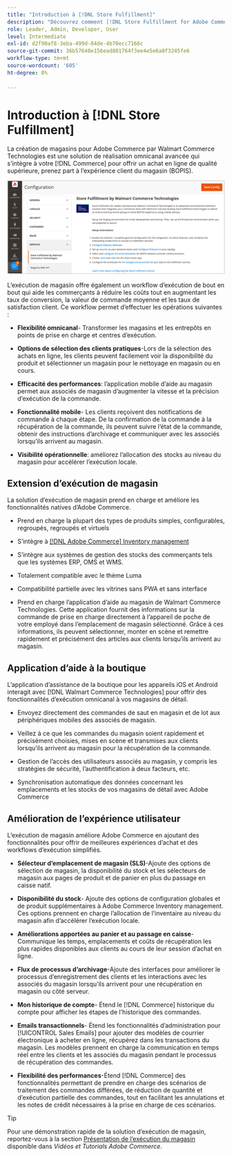 ```yaml
---
title: "Introduction à [!DNL Store Fulfillment]"
description: "Découvrez comment [!DNL Store Fulfillment for Adobe Commerce by Walmart Commerce Technologies] prend en charge l’achat en ligne, la prise en charge en magasin (BOPIS) pour les clients. Utilisez le mobile d’ assistance au magasin pour rationaliser l’exécution BOPIS et le traitement des commandes pour les associés au magasin et les clients Commerce."
role: Leader, Admin, Developer, User
level: Intermediate
exl-id: d2f90af8-3eba-499d-84de-4b70ecc7166c
source-git-commit: 36b57648e156ead801764f3ee4e5e6a0f3245fe6
workflow-type: tm+mt
source-wordcount: '605'
ht-degree: 0%

---
```


# Introduction à [!DNL Store Fulfillment]

La création de magasins pour Adobe Commerce par Walmart Commerce Technologies est une solution de réalisation omnicanal avancée qui s’intègre à votre [!DNL Commerce] pour offrir un achat en ligne de qualité supérieure, prenez part à l’expérience client du magasin (BOPIS).

![Configuration de l’administrateur de l’Adobe de la solution Store Fulfillat](assets/store-fulfillment-admin-home.png)

L’exécution de magasin offre également un workflow d’exécution de bout en bout qui aide les commerçants à réduire les coûts tout en augmentant les taux de conversion, la valeur de commande moyenne et les taux de satisfaction client. Ce workflow permet d’effectuer les opérations suivantes :

* **Flexibilité omnicanal**- Transformer les magasins et les entrepôts en points de prise en charge et centres d’exécution.

* **Options de sélection des clients pratiques**-Lors de la sélection des achats en ligne, les clients peuvent facilement voir la disponibilité du produit et sélectionner un magasin pour le nettoyage en magasin ou en cours.

* **Efficacité des performances**: l’application mobile d’aide au magasin permet aux associés de magasin d’augmenter la vitesse et la précision d’exécution de la commande.

* **Fonctionnalité mobile**- Les clients reçoivent des notifications de commande à chaque étape. De la confirmation de la commande à la récupération de la commande, ils peuvent suivre l’état de la commande, obtenir des instructions d’archivage et communiquer avec les associés lorsqu’ils arrivent au magasin.

* **Visibilité opérationnelle**: améliorez l’allocation des stocks au niveau du magasin pour accélérer l’exécution locale.

## Extension d’exécution de magasin

La solution d’exécution de magasin prend en charge et améliore les fonctionnalités natives d’Adobe Commerce.

* Prend en charge la plupart des types de produits simples, configurables, regroupés, regroupés et virtuels

* S’intègre à [[!DNL Adobe Commerce] Inventory management](https://docs.magento.com/user-guide/catalog/inventory-learn-more.html)

* S’intègre aux systèmes de gestion des stocks des commerçants tels que les systèmes ERP, OMS et WMS.

* Totalement compatible avec le thème Luma

* Compatibilité partielle avec les vitrines sans PWA et sans interface

* Prend en charge l’application d’aide au magasin de Walmart Commerce Technologies. Cette application fournit des informations sur la commande de prise en charge directement à l’appareil de poche de votre employé dans l’emplacement de magasin sélectionné. Grâce à ces informations, ils peuvent sélectionner, monter en scène et remettre rapidement et précisément des articles aux clients lorsqu’ils arrivent au magasin.

## Application d’aide à la boutique

L’application d’assistance de la boutique pour les appareils iOS et Android interagit avec [!DNL Walmart Commerce Technologies] pour offrir des fonctionnalités d’exécution omnicanal à vos magasins de détail.

* Envoyez directement des commandes de saut en magasin et de lot aux périphériques mobiles des associés de magasin.

* Veillez à ce que les commandes du magasin soient rapidement et précisément choisies, mises en scène et transmises aux clients lorsqu’ils arrivent au magasin pour la récupération de la commande.

* Gestion de l’accès des utilisateurs associés au magasin, y compris les stratégies de sécurité, l’authentification à deux facteurs, etc.

* Synchronisation automatique des données concernant les emplacements et les stocks de vos magasins de détail avec Adobe Commerce

## Amélioration de l’expérience utilisateur

L’exécution de magasin améliore Adobe Commerce en ajoutant des fonctionnalités pour offrir de meilleures expériences d’achat et des workflows d’exécution simplifiés.

* **Sélecteur d’emplacement de magasin (SLS)**-Ajoute des options de sélection de magasin, la disponibilité du stock et les sélecteurs de magasin aux pages de produit et de panier en plus du passage en caisse natif.

* **Disponibilité du stock**- Ajoute des options de configuration globales et de produit supplémentaires à Adobe Commerce Inventory management. Ces options prennent en charge l’allocation de l’inventaire au niveau du magasin afin d’accélérer l’exécution locale.

* **Améliorations apportées au panier et au passage en caisse**- Communique les temps, emplacements et coûts de récupération les plus rapides disponibles aux clients au cours de leur session d’achat en ligne.

* **Flux de processus d’archivage**-Ajoute des interfaces pour améliorer le processus d’enregistrement des clients et les interactions avec les associés du magasin lorsqu’ils arrivent pour une récupération en magasin ou côté serveur.

* **Mon historique de compte**- Étend le [!DNL Commerce] historique du compte pour afficher les étapes de l&#39;historique des commandes.

* **Emails transactionnels**- Étend les fonctionnalités d’administration pour [!UICONTROL Sales Emails] pour ajouter des modèles de courrier électronique à acheter en ligne, récupérez dans les transactions du magasin. Les modèles prennent en charge la communication en temps réel entre les clients et les associés du magasin pendant le processus de récupération des commandes.

* **Flexibilité des performances**-Étend [!DNL Commerce] des fonctionnalités permettant de prendre en charge des scénarios de traitement des commandes différées, de réduction de quantité et d’exécution partielle des commandes, tout en facilitant les annulations et les notes de crédit nécessaires à la prise en charge de ces scénarios.

>[!TIP]
>
> Pour une démonstration rapide de la solution d’exécution de magasin, reportez-vous à la section [Présentation de l’exécution du magasin](https://experienceleague.adobe.com/docs/commerce-learn/tutorials/orders/store-fulfillment.html) disponible dans _Vidéos et Tutorials Adobe Commerce_.


